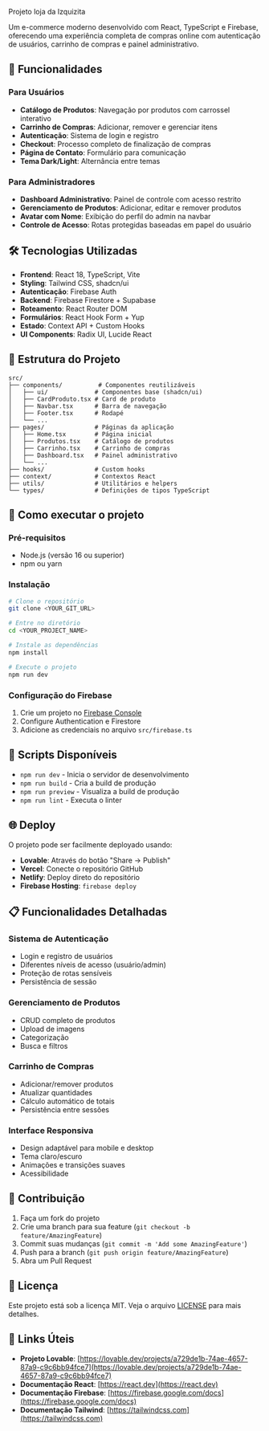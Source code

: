 Projeto loja da Izquizita

Um e-commerce moderno desenvolvido com React, TypeScript e Firebase, oferecendo uma experiência completa de compras online com autenticação de usuários, carrinho de compras e painel administrativo.

## 🚀 Funcionalidades

### Para Usuários
- **Catálogo de Produtos**: Navegação por produtos com carrossel interativo
- **Carrinho de Compras**: Adicionar, remover e gerenciar itens
- **Autenticação**: Sistema de login e registro
- **Checkout**: Processo completo de finalização de compras
- **Página de Contato**: Formulário para comunicação
- **Tema Dark/Light**: Alternância entre temas

### Para Administradores
- **Dashboard Administrativo**: Painel de controle com acesso restrito
- **Gerenciamento de Produtos**: Adicionar, editar e remover produtos
- **Avatar com Nome**: Exibição do perfil do admin na navbar
- **Controle de Acesso**: Rotas protegidas baseadas em papel do usuário

## 🛠️ Tecnologias Utilizadas

- **Frontend**: React 18, TypeScript, Vite
- **Styling**: Tailwind CSS, shadcn/ui
- **Autenticação**: Firebase Auth
- **Backend**: Firebase Firestore + Supabase
- **Roteamento**: React Router DOM
- **Formulários**: React Hook Form + Yup
- **Estado**: Context API + Custom Hooks
- **UI Components**: Radix UI, Lucide React

## 📁 Estrutura do Projeto

```
src/
├── components/          # Componentes reutilizáveis
│   ├── ui/             # Componentes base (shadcn/ui)
│   ├── CardProduto.tsx # Card de produto
│   ├── Navbar.tsx      # Barra de navegação
│   ├── Footer.tsx      # Rodapé
│   └── ...
├── pages/              # Páginas da aplicação
│   ├── Home.tsx        # Página inicial
│   ├── Produtos.tsx    # Catálogo de produtos
│   ├── Carrinho.tsx    # Carrinho de compras
│   ├── Dashboard.tsx   # Painel administrativo
│   └── ...
├── hooks/              # Custom hooks
├── context/            # Contextos React
├── utils/              # Utilitários e helpers
└── types/              # Definições de tipos TypeScript
```

## 🚀 Como executar o projeto

### Pré-requisitos
- Node.js (versão 16 ou superior)
- npm ou yarn

### Instalação
```sh
# Clone o repositório
git clone <YOUR_GIT_URL>

# Entre no diretório
cd <YOUR_PROJECT_NAME>

# Instale as dependências
npm install

# Execute o projeto
npm run dev
```

### Configuração do Firebase
1. Crie um projeto no [Firebase Console](https://console.firebase.google.com/)
2. Configure Authentication e Firestore
3. Adicione as credenciais no arquivo `src/firebase.ts`

## 🔧 Scripts Disponíveis

- `npm run dev` - Inicia o servidor de desenvolvimento
- `npm run build` - Cria a build de produção
- `npm run preview` - Visualiza a build de produção
- `npm run lint` - Executa o linter

## 🌐 Deploy

O projeto pode ser facilmente deployado usando:
- **Lovable**: Através do botão "Share → Publish"
- **Vercel**: Conecte o repositório GitHub
- **Netlify**: Deploy direto do repositório
- **Firebase Hosting**: `firebase deploy`

## 📋 Funcionalidades Detalhadas

### Sistema de Autenticação
- Login e registro de usuários
- Diferentes níveis de acesso (usuário/admin)
- Proteção de rotas sensíveis
- Persistência de sessão

### Gerenciamento de Produtos
- CRUD completo de produtos
- Upload de imagens
- Categorização
- Busca e filtros

### Carrinho de Compras
- Adicionar/remover produtos
- Atualizar quantidades
- Cálculo automático de totais
- Persistência entre sessões

### Interface Responsiva
- Design adaptável para mobile e desktop
- Tema claro/escuro
- Animações e transições suaves
- Acessibilidade

## 🤝 Contribuição

1. Faça um fork do projeto
2. Crie uma branch para sua feature (`git checkout -b feature/AmazingFeature`)
3. Commit suas mudanças (`git commit -m 'Add some AmazingFeature'`)
4. Push para a branch (`git push origin feature/AmazingFeature`)
5. Abra um Pull Request

## 📝 Licença

Este projeto está sob a licença MIT. Veja o arquivo [LICENSE](LICENSE) para mais detalhes.

## 🔗 Links Úteis

- **Projeto Lovable**: [https://lovable.dev/projects/a729de1b-74ae-4657-87a9-c9c6bb94fce7](https://lovable.dev/projects/a729de1b-74ae-4657-87a9-c9c6bb94fce7)
- **Documentação React**: [https://react.dev](https://react.dev)
- **Documentação Firebase**: [https://firebase.google.com/docs](https://firebase.google.com/docs)
- **Documentação Tailwind**: [https://tailwindcss.com](https://tailwindcss.com)
